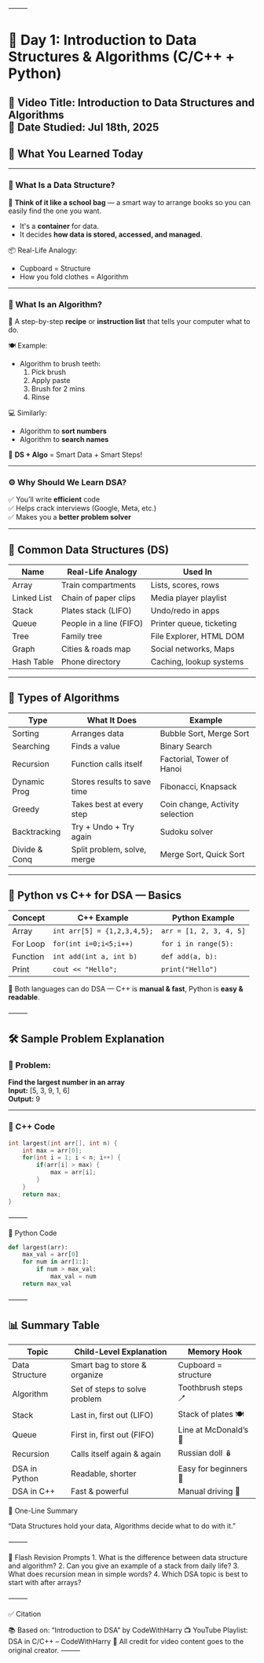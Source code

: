 ⸻

# 🧠 Day 1: Introduction to Data Structures & Algorithms (C/C++ + Python)

🎥 **Video Title**: Introduction to Data Structures and Algorithms  
📅 **Date Studied**: Jul 18th, 2025 
---

## 📌 What You Learned Today

---

### 🧩 What Is a Data Structure?

👶 **Think of it like a school bag** — a smart way to arrange books so you can easily find the one you want.

- It's a **container** for data.
- It decides **how data is stored, accessed, and managed**.

📦 Real-Life Analogy:
- Cupboard = Structure
- How you fold clothes = Algorithm

---

### 🔄 What Is an Algorithm?

👶 A step-by-step **recipe** or **instruction list** that tells your computer what to do.

🍽️ Example:
- Algorithm to brush teeth:
  1. Pick brush
  2. Apply paste
  3. Brush for 2 mins
  4. Rinse

💻 Similarly:
- Algorithm to **sort numbers**
- Algorithm to **search names**

🧠 **DS + Algo** = Smart Data + Smart Steps!

---

### ⚙️ Why Should We Learn DSA?

✅ You’ll write **efficient** code  
✅ Helps crack interviews (Google, Meta, etc.)  
✅ Makes you a **better problem solver**

---

## 🧠 Common Data Structures (DS)

| Name           | Real-Life Analogy     | Used In                  |
|----------------|------------------------|---------------------------|
| Array          | Train compartments     | Lists, scores, rows       |
| Linked List    | Chain of paper clips   | Media player playlist     |
| Stack          | Plates stack (LIFO)    | Undo/redo in apps         |
| Queue          | People in a line (FIFO)| Printer queue, ticketing  |
| Tree           | Family tree            | File Explorer, HTML DOM   |
| Graph          | Cities & roads map     | Social networks, Maps     |
| Hash Table     | Phone directory        | Caching, lookup systems   |

---

## 🔁 Types of Algorithms

| Type         | What It Does                      | Example                         |
|--------------|------------------------------------|----------------------------------|
| Sorting      | Arranges data                     | Bubble Sort, Merge Sort          |
| Searching    | Finds a value                     | Binary Search                    |
| Recursion    | Function calls itself             | Factorial, Tower of Hanoi        |
| Dynamic Prog | Stores results to save time       | Fibonacci, Knapsack              |
| Greedy       | Takes best at every step          | Coin change, Activity selection  |
| Backtracking | Try + Undo + Try again            | Sudoku solver                    |
| Divide & Conq| Split problem, solve, merge       | Merge Sort, Quick Sort           |

---

## 💬 Python vs C++ for DSA — Basics

| Concept         | C++ Example                     | Python Example                     |
|------------------|--------------------------------|-------------------------------------|
| Array            | `int arr[5] = {1,2,3,4,5};`     | `arr = [1, 2, 3, 4, 5]`             |
| For Loop         | `for(int i=0;i<5;i++)`         | `for i in range(5):`                |
| Function         | `int add(int a, int b)`        | `def add(a, b):`                    |
| Print            | `cout << "Hello";`             | `print("Hello")`                    |

🧠 Both languages can do DSA — C++ is **manual & fast**, Python is **easy & readable**.

⸻

## 🛠 Sample Problem Explanation

### 🎯 Problem:
**Find the largest number in an array**  
**Input:** [5, 3, 9, 1, 6]  
**Output:** 9

---

### 🔎 C++ Code

```cpp
int largest(int arr[], int n) {
    int max = arr[0];
    for(int i = 1; i < n; i++) {
        if(arr[i] > max) {
            max = arr[i];
        }
    }
    return max;
}
```

⸻

🐍 Python Code

```python
def largest(arr):
    max_val = arr[0]
    for num in arr[1:]:
        if num > max_val:
            max_val = num
    return max_val

```
⸻


## 📊 Summary Table

| Topic           | Child-Level Explanation        | Memory Hook              |
|------------------|-------------------------------|---------------------------|
| Data Structure   | Smart bag to store & organize | Cupboard = structure      |
| Algorithm        | Set of steps to solve problem | Toothbrush steps 🪥        |
| Stack            | Last in, first out (LIFO)     | Stack of plates 🍽️        |
| Queue            | First in, first out (FIFO)    | Line at McDonald’s 🍔      |
| Recursion        | Calls itself again & again    | Russian doll 🪆            |
| DSA in Python    | Readable, shorter             | Easy for beginners 🐍     |
| DSA in C++       | Fast & powerful               | Manual driving 🚗         |



💬 One-Line Summary

“Data Structures hold your data, Algorithms decide what to do with it.”

⸻

🔁 Flash Revision Prompts
	1.	What is the difference between data structure and algorithm?
	2.	Can you give an example of a stack from daily life?
	3.	What does recursion mean in simple words?
	4.	Which DSA topic is best to start with after arrays?

⸻

✅ Citation

📚 Based on: “Introduction to DSA” by CodeWithHarry
📺 YouTube Playlist: DSA in C/C++ – CodeWithHarry
🧠 All credit for video content goes to the original creator.
⸻


